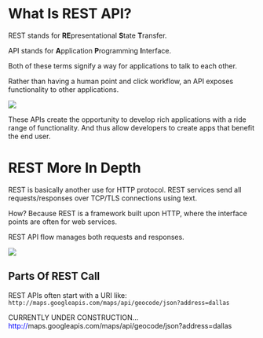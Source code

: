 # What Is REST API?

REST stands for **RE**presentational **S**tate **T**ransfer.

API stands for **A**pplication **P**rogramming **I**nterface.

Both of these terms signify a way for applications to talk to each other.

Rather than having a human point and click workflow, an API exposes functionality to other applications.

<a href="https://developer.cisco.com/learning/lab/what-are-rest-apis/step/1"><img src="https://developer.cisco.com/learning/posts/files/what-are-rest-apis/assets/images/software-api.png"></img></a>

These APIs create the opportunity to develop rich applications with a ride range of functionality. And thus allow developers to create apps that benefit the end user.

# REST More In Depth

REST is basically another use for HTTP protocol. REST services send all requests/responses over TCP/TLS connections using text.

How? Because REST is a framework built upon HTTP, where the interface points are often for web services.

REST API flow manages both requests and responses.

<a href="https://developer.cisco.com/learning/lab/what-are-rest-apis/step/1"><img src="https://developer.cisco.com/learning/posts/files/what-are-rest-apis/assets/images/request-response.png"></img></a>

## Parts Of REST Call

REST APIs often start with a URI like:  `http://maps.googleapis.com/maps/api/geocode/json?address=dallas`

CURRENTLY UNDER CONSTRUCTION...
<span style="color:blue">http://</span>maps.googleapis.com/maps/api/geocode/json?address=dallas